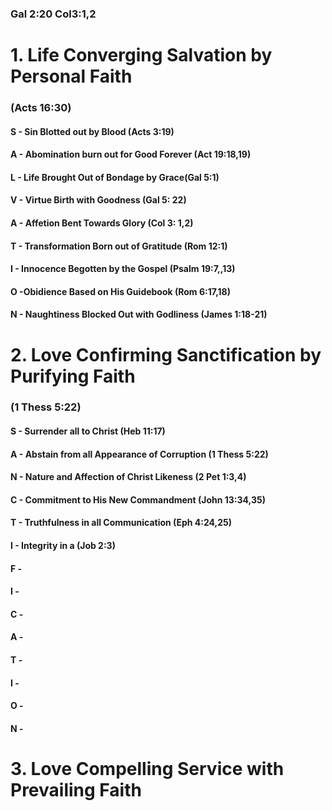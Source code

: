 ### Gal  2:20 Col3:1,2

# 1. Life Converging Salvation by Personal Faith
### (Acts 16:30)

#### S - Sin Blotted out by Blood (Acts 3:19)
#### A - Abomination burn out for Good Forever (Act 19:18,19)
#### L - Life Brought Out of Bondage by Grace(Gal 5:1)
#### V - Virtue Birth with Goodness (Gal 5: 22)
#### A - Affetion Bent Towards Glory (Col 3: 1,2)
#### T - Transformation Born out of Gratitude (Rom 12:1)
#### I - Innocence Begotten by the Gospel (Psalm 19:7,,13)
#### O -Obidience Based on His Guidebook (Rom 6:17,18)
#### N - Naughtiness Blocked Out with Godliness (James 1:18-21)

# 2. Love Confirming Sanctification by Purifying Faith
### (1 Thess 5:22)

#### S - Surrender all to Christ (Heb 11:17)
#### A - Abstain from all Appearance of Corruption (1 Thess 5:22)
#### N - Nature and Affection of Christ Likeness (2 Pet 1:3,4)
#### C - Commitment to His New Commandment (John 13:34,35)
#### T - Truthfulness in all Communication (Eph 4:24,25)
#### I - Integrity in a (Job 2:3)
#### F -
#### I - 
#### C - 
#### A - 
#### T - 
#### I - 
#### O - 
#### N - 

# 3. Love Compelling Service with Prevailing Faith 